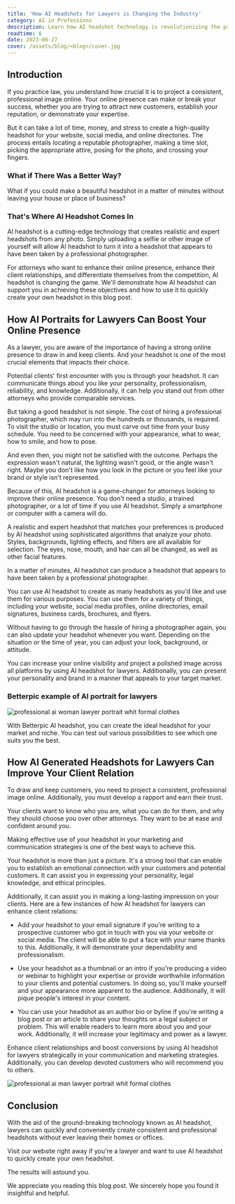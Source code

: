 ```yaml
---
title: 'How AI Headshots for Lawyers is Changing the Industry'
category: AI in Professions
description: Learn how AI headshot technology is revolutionizing the process of producing legal professionals' headshots. You can improve your online presence, client relationships, and ability to stand out from the competition by using AI-generated headshots.
readtime: 6
date: 2023-06-27
cover: /assets/blog/<blog>/cover.jpg
---
```

## Introduction
If you practice law, you understand how crucial it is to project a consistent, professional image online. Your online presence can make or break your success, whether you are trying to attract new customers, establish your reputation, or demonstrate your expertise.

But it can take a lot of time, money, and stress to create a high-quality headshot for your website, social media, and online directories. The process entails locating a reputable photographer, making a time slot, picking the appropriate attire, posing for the photo, and crossing your fingers.

### What if There Was a Better Way?
What if you could make a beautiful headshot in a matter of minutes without leaving your house or place of business?

### That's Where AI Headshot Comes In
AI headshot is a cutting-edge technology that creates realistic and expert headshots from any photo. Simply uploading a selfie or other image of yourself will allow AI headshot to turn it into a headshot that appears to have been taken by a professional photographer.

For attorneys who want to enhance their online presence, enhance their client relationships, and differentiate themselves from the competition, AI headshot is changing the game. We'll demonstrate how AI headshot can support you in achieving these objectives and how to use it to quickly create your own headshot in this blog post.

## How AI Portraits for Lawyers Can Boost Your Online Presence
As a lawyer, you are aware of the importance of having a strong online presence to draw in and keep clients. And your headshot is one of the most crucial elements that impacts their choice.

Potential clients' first encounter with you is through your headshot. It can communicate things about you like your personality, professionalism, reliability, and knowledge. Additionally, it can help you stand out from other attorneys who provide comparable services.

But taking a good headshot is not simple. The cost of hiring a professional photographer, which may run into the hundreds or thousands, is required. To visit the studio or location, you must carve out time from your busy schedule. You need to be concerned with your appearance, what to wear, how to smile, and how to pose.

And even then, you might not be satisfied with the outcome. Perhaps the expression wasn't natural, the lighting wasn't good, or the angle wasn't right. Maybe you don't like how you look in the picture or you feel like your brand or style isn't represented.

Because of this, AI headshot is a game-changer for attorneys looking to improve their online presence. You don't need a studio, a trained photographer, or a lot of time if you use AI headshot. Simply a smartphone or computer with a camera will do.

A realistic and expert headshot that matches your preferences is produced by AI headshot using sophisticated algorithms that analyze your photo. Styles, backgrounds, lighting effects, and filters are all available for selection. The eyes, nose, mouth, and hair can all be changed, as well as other facial features.

In a matter of minutes, AI headshot can produce a headshot that appears to have been taken by a professional photographer.

You can use AI headshot to create as many headshots as you'd like and use them for various purposes. You can use them for a variety of things, including your website, social media profiles, online directories, email signatures, business cards, brochures, and flyers.

Without having to go through the hassle of hiring a photographer again, you can also update your headshot whenever you want.
Depending on the situation or the time of year, you can adjust your look, background, or attitude.

You can increase your online visibility and project a polished image across all platforms by using AI headshot for lawyers. Additionally, you can present your personality and brand in a manner that appeals to your target market.

### Betterpic example of AI portrait for lawyers

![professional ai woman lawyer portrait whit formal clothes](https://www.betterpic.io/_vercel/image?url=/assets/blog/media/model-examples-1/betterpic-generated-headshot-460.jpg&w=768&q=70)

With Betterpic AI headshot, you can create the ideal headshot for your market and niche. You can test out various possibilities to see which one suits you the best.

## How AI Generated Headshots for Lawyers Can Improve Your Client Relation
To draw and keep customers, you need to project a consistent, professional image online. Additionally, you must develop a rapport and earn their trust.

Your clients want to know who you are, what you can do for them, and why they should choose you over other attorneys. They want to be at ease and confident around you.

Making effective use of your headshot in your marketing and communication strategies is one of the best ways to achieve this.

Your headshot is more than just a picture. It's a strong tool that can enable you to establish an emotional connection with your customers and potential customers. It can assist you in expressing your personality, legal knowledge, and ethical principles.

Additionally, it can assist you in making a long-lasting impression on your clients. Here are a few instances of how AI headshot for lawyers can enhance client relations:

- Add your headshot to your email signature if you're writing to a prospective customer who got in touch with you via your website or social media. The client will be able to put a face with your name thanks to this. Additionally, it will demonstrate your dependability and professionalism.

- Use your headshot as a thumbnail or an intro if you're producing a video or webinar to highlight your expertise or provide worthwhile information to your clients and potential customers. In doing so, you'll make yourself and your appearance more apparent to the audience. Additionally, it will pique people's interest in your content.

- You can use your headshot as an author bio or byline if you're writing a blog post or an article to share your thoughts on a legal subject or problem. This will enable readers to learn more about you and your work. Additionally, it will increase your legitimacy and power as a lawyer.

Enhance client relationships and boost conversions by using AI headshot for lawyers strategically in your communication and marketing strategies. Additionally, you can develop devoted customers who will recommend you to others.

![professional ai man lawyer portrait whit formal clothes](https://www.betterpic.io/_vercel/image?url=/assets/blog/media/model-examples-1/betterpic-generated-headshot-483.jpg&w=768&q=70)

## Conclusion
With the aid of the ground-breaking technology known as AI headshot, lawyers can quickly and conveniently create consistent and professional headshots without ever leaving their homes or offices.

Visit our website right away if you're a lawyer and want to use AI headshot to quickly create your own headshot.

The results will astound you.

We appreciate you reading this blog post. We sincerely hope you found it insightful and helpful.

